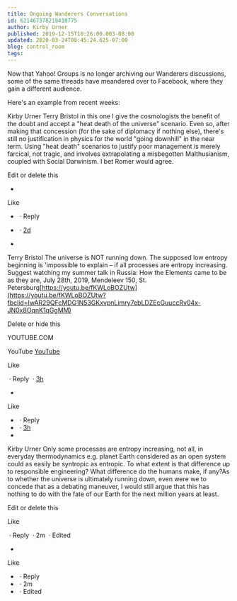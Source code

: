 ```yaml
---
title: Ongoing Wanderers Conversations
id: 621467378218418775
author: Kirby Urner
published: 2019-12-15T10:26:00.003-08:00
updated: 2020-03-24T08:45:24.625-07:00
blog: control_room
tags: 
---
```


Now that Yahoo! Groups is no longer archiving our Wanderers discussions, some of the same threads have meandered over to Facebook, where they gain a different audience.

Here's an example from recent weeks:

Kirby Urner Terry Bristol in this one I give the cosmologists the benefit of the doubt and accept a "heat death of the universe" scenario. Even so, after making that concession (for the sake of diplomacy if nothing else), there's still no justification in physics for the world "going downhill" in the near term. Using "heat death" scenarios to justify poor management is merely farcical, not tragic, and involves extrapolating a misbegotten Malthusianism, coupled with Social Darwinism. I bet Romer would agree.

Edit or delete this

- 
Like

-  · Reply
-  · [2d](https://www.facebook.com/thekirbster/posts/10157680182093965?comment_id=10157680204288965)

- 

Terry Bristol The universe is NOT running down. The supposed low entropy beginning is 'impossible to explain – if all processes are entropy increasing. Suggest watching my summer talk in Russia: How the Elements came to be as they are, July 28th, 2019, Mendeleev 150, St. Petersburg[https://youtu.be/fKWLoBOZUtw](https://youtu.be/fKWLoBOZUtw?fbclid=IwAR29QFcMDG1N53GKxvpnLimry7ebLDZEcGuuccRv04x-JN0x8OqnK1qGgMM)

Delete or hide this

YOUTUBE.COM

YouTube
[YouTube](https://youtu.be/fKWLoBOZUtw?fbclid=IwAR3Hok7UF_Gh9h7Py0JUF09awj7WBXxpbksXPPB4eua2toQDyWumPaNlxIw)

[](https://www.blogger.com/null)

Like

 · Reply
 · [3h](https://www.facebook.com/thekirbster/posts/10157680182093965?comment_id=10157680204288965&reply_comment_id=10157687662208965)

- 
Like

-  · Reply
-  · [3h](https://www.facebook.com/thekirbster/posts/10157680182093965?comment_id=10157680204288965&reply_comment_id=10157687662208965)
- 

[](https://www.facebook.com/thekirbster)

Kirby Urner Only some processes are entropy increasing, not all, in everyday thermodynamics e.g. planet Earth considered as an open system could as easily be syntropic as entropic. To what extent is that difference up to responsible engineering? What difference do the humans make, if any?As to whether the universe is ultimately running down, even were we to concede that as a debating maneuver, I would still argue that this has nothing to do with the fate of our Earth for the next million years at least.

Edit or delete this

Like

 · Reply
 · 2m
 · Edited

- 
Like

-  · Reply
-  · 2m
-  · Edited